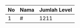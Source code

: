 | No | Nama            | Jumlah Level |
|----|-----------------|--------------|
| 1  | #    |    1211        |
